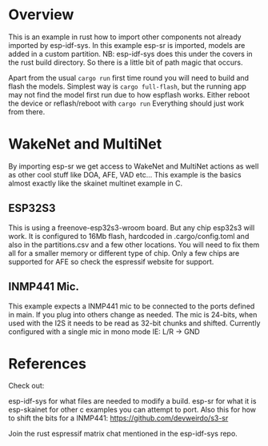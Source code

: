 # Overview

This is an example in rust how to import other components not already imported by esp-idf-sys. In this example esp-sr is imported, models are added in a custom partition. NB: esp-idf-sys does this under the covers in the rust build directory. So there is a little bit of path magic that occurs.

Apart from the usual `cargo run` first time round you will need to build and flash the models. Simplest way is `cargo full-flash`, but the running app may not find the model first run due to how espflash works. Either reboot the device or reflash/reboot with `cargo run`
Everything should just work from there.

# WakeNet and MultiNet
By importing esp-sr we get access to WakeNet and MultiNet actions as well as other cool stuff like DOA, AFE, VAD etc... This example is the basics almost exactly like the skainet multinet example in C. 


## ESP32S3
This is using a freenove-esp32s3-wroom board. But any chip esp32s3 will work. It is configured to 16Mb flash, hardcoded in .cargo/config.toml and also in the partitions.csv and a few other locations. You will need to fix them all for a smaller memory or different type of chip.
Only a few chips are supported for AFE so check the espressif website for support.

## INMP441 Mic.
This example expects a INMP441 mic to be connected to the ports defined in main. If you plug into others change as needed. The mic is 24-bits, when used with the I2S it needs to be read as 32-bit chunks and shifted. Currently configured with a single mic in mono mode IE: L/R -> GND


# References
Check out:

esp-idf-sys for what files are needed to modify a build.
esp-sr for what it is
esp-skainet for other c examples you can attempt to port.
Also this for how to shift the bits for a INMP441: https://github.com/devweirdo/s3-sr

Join the rust espressif matrix chat mentioned in the esp-idf-sys repo.

